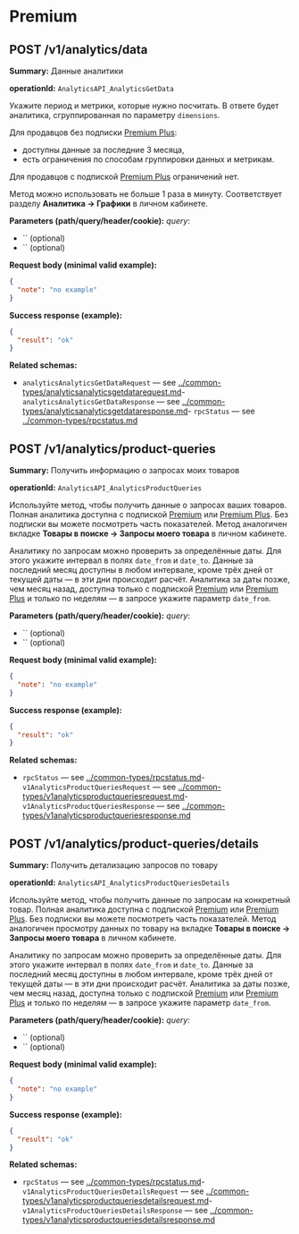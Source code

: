 # Premium

## POST /v1/analytics/data

**Summary:** Данные аналитики

**operationId:** `AnalyticsAPI_AnalyticsGetData`

Уĸажите период и метриĸи, ĸоторые нужно посчитать. В ответе будет аналитиĸа, сгруппированная по параметру `dimensions`.

Для продавцов без подписки [Premium Plus](https://seller-edu.ozon.ru/seller-rating/about-rating/subscription-premium-plus):
- доступны данные за последние 3 месяца,
- есть ограничения по способам группировки данных и метрикам.

Для продавцов с подпиской [Premium Plus](https://seller-edu.ozon.ru/seller-rating/about-rating/subscription-premium-plus) ограничений нет.

Метод можно использовать не больше 1 раза в минуту.
Соответствует разделу **Аналитика → Графики** в личном кабинете.

**Parameters (path/query/header/cookie):**
_query_:
- `` (optional)
- `` (optional)

**Request body (minimal valid example):**
```json
{
  "note": "no example"
}
```

**Success response (example):**
```json
{
  "result": "ok"
}
```

**Related schemas:**
- `analyticsAnalyticsGetDataRequest` — see [../common-types/analyticsanalyticsgetdatarequest.md](../common-types/analyticsanalyticsgetdatarequest.md)- `analyticsAnalyticsGetDataResponse` — see [../common-types/analyticsanalyticsgetdataresponse.md](../common-types/analyticsanalyticsgetdataresponse.md)- `rpcStatus` — see [../common-types/rpcstatus.md](../common-types/rpcstatus.md)
## POST /v1/analytics/product-queries

**Summary:** Получить информацию о запросах моих товаров

**operationId:** `AnalyticsAPI_AnalyticsProductQueries`

Используйте метод, чтобы получить данные о запросах ваших товаров. Полная аналитика доступна с подпиской [Premium](https://seller-edu.ozon.ru/seller-rating/about-rating/premium-program) или [Premium Plus](https://seller-edu.ozon.ru/seller-rating/about-rating/subscription-premium-plus). Без подписки вы можете посмотреть часть показателей. Метод аналогичен вкладке **Товары в поиске → Запросы моего товара** в личном кабинете.

Аналитику по запросам можно проверить за определённые даты. Для этого укажите интервал в полях `date_from` и `date_to`. Данные за последний месяц доступны в любом интервале, кроме трёх дней от текущей даты — в эти дни происходит расчёт. Аналитика за даты позже, чем месяц назад, доступна только с подпиской [Premium](https://seller-edu.ozon.ru/seller-rating/about-rating/premium-program) или [Premium Plus](https://seller-edu.ozon.ru/seller-rating/about-rating/subscription-premium-plus) и только по неделям — в запросе укажите параметр `date_from`.

**Parameters (path/query/header/cookie):**
_query_:
- `` (optional)
- `` (optional)

**Request body (minimal valid example):**
```json
{
  "note": "no example"
}
```

**Success response (example):**
```json
{
  "result": "ok"
}
```

**Related schemas:**
- `rpcStatus` — see [../common-types/rpcstatus.md](../common-types/rpcstatus.md)- `v1AnalyticsProductQueriesRequest` — see [../common-types/v1analyticsproductqueriesrequest.md](../common-types/v1analyticsproductqueriesrequest.md)- `v1AnalyticsProductQueriesResponse` — see [../common-types/v1analyticsproductqueriesresponse.md](../common-types/v1analyticsproductqueriesresponse.md)
## POST /v1/analytics/product-queries/details

**Summary:** Получить детализацию запросов по товару

**operationId:** `AnalyticsAPI_AnalyticsProductQueriesDetails`

Используйте метод, чтобы получить данные по запросам на конкретный товар. Полная аналитика доступна с подпиской [Premium](https://seller-edu.ozon.ru/seller-rating/about-rating/premium-program) или [Premium Plus](https://seller-edu.ozon.ru/seller-rating/about-rating/subscription-premium-plus). Без подписки вы можете посмотреть часть показателей. Метод аналогичен просмотру данных по товару на вкладке **Товары в поиске → Запросы моего товара** в личном кабинете.

Аналитику по запросам можно проверить за определённые даты. Для этого укажите интервал в полях `date_from` и `date_to`. Данные за последний месяц доступны в любом интервале, кроме трёх дней от текущей даты — в эти дни происходит расчёт. Аналитика за даты позже, чем месяц назад, доступна только с подпиской [Premium](https://seller-edu.ozon.ru/seller-rating/about-rating/premium-program) или [Premium Plus](https://seller-edu.ozon.ru/seller-rating/about-rating/subscription-premium-plus) и только по неделям — в запросе укажите параметр `date_from`.

**Parameters (path/query/header/cookie):**
_query_:
- `` (optional)
- `` (optional)

**Request body (minimal valid example):**
```json
{
  "note": "no example"
}
```

**Success response (example):**
```json
{
  "result": "ok"
}
```

**Related schemas:**
- `rpcStatus` — see [../common-types/rpcstatus.md](../common-types/rpcstatus.md)- `v1AnalyticsProductQueriesDetailsRequest` — see [../common-types/v1analyticsproductqueriesdetailsrequest.md](../common-types/v1analyticsproductqueriesdetailsrequest.md)- `v1AnalyticsProductQueriesDetailsResponse` — see [../common-types/v1analyticsproductqueriesdetailsresponse.md](../common-types/v1analyticsproductqueriesdetailsresponse.md)
